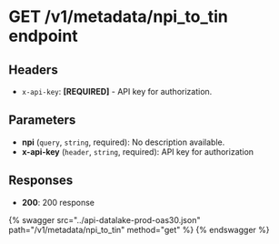 # GET /v1/metadata/npi_to_tin endpoint

## Headers

- `x-api-key`: **[REQUIRED]** - API key for authorization.

## Parameters

- **npi** (`query`, `string`, required): No description available.
- **x-api-key** (`header`, `string`, required): API key for authorization

## Responses

- **200**: 200 response

{% swagger src="../api-datalake-prod-oas30.json" path="/v1/metadata/npi_to_tin" method="get" %}
{% endswagger %}

